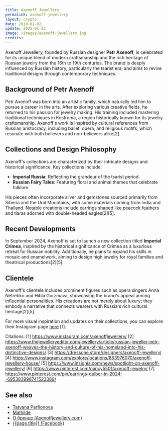 ```yaml
---
title: Axenoff Jewellery
permalink: axenoff-jewellery
layout: crypto
date: 2018-01-02
update: 2025-01-23
image: /images/axenoff-jewellery.jpg
credits:
---
```


Axenoff Jewellery, founded by Russian designer **Petr Axenoff**, is celebrated for its unique blend of modern craftsmanship and the rich heritage of Russian jewelry from the 16th to 19th centuries. The brand is deeply influenced by Russian history, particularly the tsarist era, and aims to revive traditional designs through contemporary techniques.

## Background of Petr Axenoff
Petr Axenoff was born into an artistic family, which naturally led him to pursue a career in the arts. After exploring various creative fields, he returned to his passion for jewelry making. His training included mastering traditional techniques in Kostroma, a region historically known for its jewelry craftsmanship. Axenoff's work is inspired by cultural references from Russian aristocracy, including ballet, opera, and religious motifs, which resonate with both believers and non-believers alike[2].

## Collections and Design Philosophy
Axenoff's collections are characterized by their intricate designs and historical significance. Key collections include:

- **Imperial Russia**: Reflecting the grandeur of the tsarist period.
- **Russian Fairy Tales**: Featuring floral and animal themes that celebrate folklore.

His pieces often incorporate silver and gemstones sourced primarily from Siberia and the Ural Mountains, with some materials coming from India and Thailand. Notable creations include earrings shaped like peacock feathers and tiaras adorned with double-headed eagles[2][5].

## Recent Developments
In September 2024, Axenoff is set to launch a new collection titled **Imperial Crimea**, inspired by the historical significance of Crimea as a luxurious retreat for Russian nobility. Additionally, he plans to expand his skills in mosaic and enamelwork, aiming to design high jewelry for royal families and theatrical productions[2][5].

## Clientele
Axenoff's clientele includes prominent figures such as opera singers Anna Netrebko and Hibla Gorzmava, showcasing the brand's appeal among influential personalities. His creations are not merely about luxury; they embody a narrative that connects wearers with Russia's rich cultural heritage[2][5].

For more visual inspiration and updates on their collections, you can explore their Instagram page [here](https://www.instagram.com/axenoffjewellery/) [1].

Citations:
[1] https://www.instagram.com/axenoffjewellery/
[2] https://www.thejewelleryeditor.com/jewellery/article/russian-jeweller-petr-axenoff-weaves-the-history-and-culture-of-his-homeland-into-his-distinctive-designs/
[3] https://dressone.store/designers/axenoff-jewellery/
[4] https://www.instagram.com/explore/locations/863976070/axenoff-jewellery-house/
[5] https://www.insignia.com/news/spotlight-on-axenoff-jewellery/
[6] https://www.pinterest.com/nancy5501/axenoff-jewelry/
[7] https://www.pinterest.com/pin/earrings-dulber-in-2024--695383998741523389/

## See also

+ [Tatyana Parfionova](parfionova-tatyana)
+ [Mathilde](mathilde)
+ [О бренде (Axenoffjewellery.com)](http://axenoffjewellery.com/)
+ [{{page.title}} (Facebook)](https://www.facebook.com/AxenoffJewelleryOfficial/)
